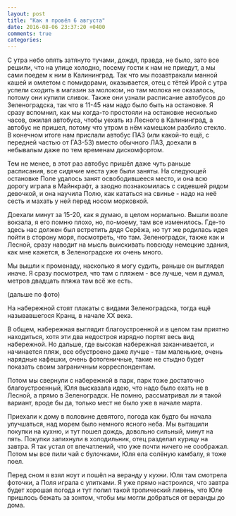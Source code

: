 ```yaml
---
layout: post
title: "Как я провёл 6 августа"
date: 2016-08-06 23:37:20 +0400
comments: true
categories: 
---
```

С утра небо опять затянуто тучами, дождя, правда, не было, зато все решили, что на улице холодно, посему гости к нам не приедут, а мы сами поедем к ним в Калининград. Так что мы позавтракали манной кашей и омлетом с помидорами, оказывается, отец с тётей Ирой с утра успели сходить в магазин за молоком, но там молока не оказалось, потому они купили сливок. Также они узнали расписание автобусов до Зеленоградска, так что в 11-45 нам надо было быть на остановке. Я сразу вспомнил, как мы когда-то простояли на остановке несколько часов, ожилая автобуса, чтобы уехать из Лесного в Калининград, а автобус не пришел, потому что утром в нём камешком разбило стекло. В конечном итоге нам прислали автобус ПАЗ (или какой-то ещё, с передней частью от ГАЗ-53) вместо обычного ЛАЗ, доехали в небывалым даже по тем временам дискомфортом.

Тем не менее, в этот раз автобус пришёл даже чуть раньше расписания, все сидячие места уже были заняты. На следующей остановке Поле удалось занят освободившееся место, и она всю дорогу играла в Майнкрафт, а заодно познакомилась с сидевшей рядом девочкой, и она научила Полю, как кататься на свинье - надо на неё сесть и махать у ней перед носом морковкой.

Доехали минут за 15-20, как я думаю, в целом нормально. Вышли возле вокзала, я его помню плохо, но, по-моему, там все изменилось. Где-то здесь нас должен был встретить дядя Серёжа, но тут же родилась идея пойти в сторону моря, посмотреть, что там. Зеленоградск, также как и Лесной, сразу наводит на мысль выискивать повсюду немецкие здания, как мне кажется, в Зеленоградске их очень много.

Мы вышли к променаду, насколько я могу судить, раньше он выглядел иначе. Я сразу посмотрел, что там с пляжем - все лучше, чем я думал, метров двадцать пляжа там всё же есть. 

(дальше по фото)

На набережной стоят плакаты с видами Зеленоградска, тогда ещё называвшегося Кранц, в начале ХХ века.


В общем, набережная выглядит благоустроенной и в целом там приятно находиться, хотя эти два недостроя изрядно портят весь вид набережной. Но дальше, где высокая набережная заканчивается, и начинается пляж, все обустроено даже лучше - там маленькие, очень нарядные кафешки, очень фотогеничные, такие не стыдно будет показать своим заграничным корреспондентам.

Потом мы свернули с набережной в парк, парк тоже достаточно благоустроенный, Юля высказала идею, что надо было ехать не в Лесной, а прямо в Зеленоградск. Не помню, рассматривал ли я такой вариант, вроде бы да, только мест не было уже в начале марта.







Приехали к дому в половине девятого, погода как будто бы начала улучшаться, над морем было немного ясного неба. Мы вытащили покупки на кухню, и тут пошел дождь, довольно сильный, минут на пять. Покупки запихнули в холодильник, отец разделал курицу на завтра. Я так устал от впечатлений, что уже почти ничего не соображал. Потом мы все пили чай с булочками, Юля ела солёную камбалу, я тоже поел. 

Перед сном я взял ноут и пошёл на веранду у кухни. Юля там смотрела фоточки, а Поля играла с улитками. Я уже прямо настроился, что завтра будет хорошая погода и тут полил такой тропический ливень, что Юле пришлось бежать за зонтом, чтобы мы могли добраться от веранды до дома.